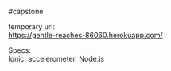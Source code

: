 #capstone

temporary url:  
https://gentle-reaches-86060.herokuapp.com/

Specs:  
Ionic, accelerometer, Node.js
